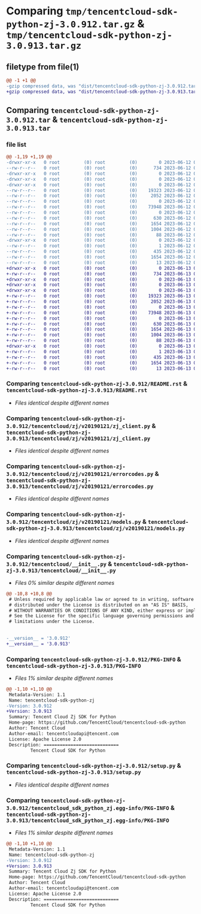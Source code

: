 # Comparing `tmp/tencentcloud-sdk-python-zj-3.0.912.tar.gz` & `tmp/tencentcloud-sdk-python-zj-3.0.913.tar.gz`

## filetype from file(1)

```diff
@@ -1 +1 @@
-gzip compressed data, was "dist/tencentcloud-sdk-python-zj-3.0.912.tar", last modified: Mon Jun 12 03:17:03 2023, max compression
+gzip compressed data, was "dist/tencentcloud-sdk-python-zj-3.0.913.tar", last modified: Tue Jun 13 02:30:05 2023, max compression
```

## Comparing `tencentcloud-sdk-python-zj-3.0.912.tar` & `tencentcloud-sdk-python-zj-3.0.913.tar`

### file list

```diff
@@ -1,19 +1,19 @@
-drwxr-xr-x   0 root         (0) root         (0)        0 2023-06-12 03:17:03.000000 tencentcloud-sdk-python-zj-3.0.912/
--rw-r--r--   0 root         (0) root         (0)      734 2023-06-12 03:17:03.000000 tencentcloud-sdk-python-zj-3.0.912/README.rst
-drwxr-xr-x   0 root         (0) root         (0)        0 2023-06-12 03:17:03.000000 tencentcloud-sdk-python-zj-3.0.912/tencentcloud/
-drwxr-xr-x   0 root         (0) root         (0)        0 2023-06-12 03:17:03.000000 tencentcloud-sdk-python-zj-3.0.912/tencentcloud/zj/
-drwxr-xr-x   0 root         (0) root         (0)        0 2023-06-12 03:17:03.000000 tencentcloud-sdk-python-zj-3.0.912/tencentcloud/zj/v20190121/
--rw-r--r--   0 root         (0) root         (0)    19323 2023-06-12 03:17:03.000000 tencentcloud-sdk-python-zj-3.0.912/tencentcloud/zj/v20190121/zj_client.py
--rw-r--r--   0 root         (0) root         (0)     2052 2023-06-12 03:17:03.000000 tencentcloud-sdk-python-zj-3.0.912/tencentcloud/zj/v20190121/errorcodes.py
--rw-r--r--   0 root         (0) root         (0)        0 2023-06-12 03:17:03.000000 tencentcloud-sdk-python-zj-3.0.912/tencentcloud/zj/v20190121/__init__.py
--rw-r--r--   0 root         (0) root         (0)    73948 2023-06-12 03:17:03.000000 tencentcloud-sdk-python-zj-3.0.912/tencentcloud/zj/v20190121/models.py
--rw-r--r--   0 root         (0) root         (0)        0 2023-06-12 03:17:03.000000 tencentcloud-sdk-python-zj-3.0.912/tencentcloud/zj/__init__.py
--rw-r--r--   0 root         (0) root         (0)      630 2023-06-12 03:17:03.000000 tencentcloud-sdk-python-zj-3.0.912/tencentcloud/__init__.py
--rw-r--r--   0 root         (0) root         (0)     1654 2023-06-12 03:17:03.000000 tencentcloud-sdk-python-zj-3.0.912/PKG-INFO
--rw-r--r--   0 root         (0) root         (0)     1004 2023-06-12 03:17:03.000000 tencentcloud-sdk-python-zj-3.0.912/setup.py
--rw-r--r--   0 root         (0) root         (0)       88 2023-06-12 03:17:03.000000 tencentcloud-sdk-python-zj-3.0.912/setup.cfg
-drwxr-xr-x   0 root         (0) root         (0)        0 2023-06-12 03:17:03.000000 tencentcloud-sdk-python-zj-3.0.912/tencentcloud_sdk_python_zj.egg-info/
--rw-r--r--   0 root         (0) root         (0)        1 2023-06-12 03:17:03.000000 tencentcloud-sdk-python-zj-3.0.912/tencentcloud_sdk_python_zj.egg-info/dependency_links.txt
--rw-r--r--   0 root         (0) root         (0)      435 2023-06-12 03:17:03.000000 tencentcloud-sdk-python-zj-3.0.912/tencentcloud_sdk_python_zj.egg-info/SOURCES.txt
--rw-r--r--   0 root         (0) root         (0)     1654 2023-06-12 03:17:03.000000 tencentcloud-sdk-python-zj-3.0.912/tencentcloud_sdk_python_zj.egg-info/PKG-INFO
--rw-r--r--   0 root         (0) root         (0)       13 2023-06-12 03:17:03.000000 tencentcloud-sdk-python-zj-3.0.912/tencentcloud_sdk_python_zj.egg-info/top_level.txt
+drwxr-xr-x   0 root         (0) root         (0)        0 2023-06-13 02:30:05.000000 tencentcloud-sdk-python-zj-3.0.913/
+-rw-r--r--   0 root         (0) root         (0)      734 2023-06-13 02:30:05.000000 tencentcloud-sdk-python-zj-3.0.913/README.rst
+drwxr-xr-x   0 root         (0) root         (0)        0 2023-06-13 02:30:05.000000 tencentcloud-sdk-python-zj-3.0.913/tencentcloud/
+drwxr-xr-x   0 root         (0) root         (0)        0 2023-06-13 02:30:05.000000 tencentcloud-sdk-python-zj-3.0.913/tencentcloud/zj/
+drwxr-xr-x   0 root         (0) root         (0)        0 2023-06-13 02:30:05.000000 tencentcloud-sdk-python-zj-3.0.913/tencentcloud/zj/v20190121/
+-rw-r--r--   0 root         (0) root         (0)    19323 2023-06-13 02:30:05.000000 tencentcloud-sdk-python-zj-3.0.913/tencentcloud/zj/v20190121/zj_client.py
+-rw-r--r--   0 root         (0) root         (0)     2052 2023-06-13 02:30:05.000000 tencentcloud-sdk-python-zj-3.0.913/tencentcloud/zj/v20190121/errorcodes.py
+-rw-r--r--   0 root         (0) root         (0)        0 2023-06-13 02:30:05.000000 tencentcloud-sdk-python-zj-3.0.913/tencentcloud/zj/v20190121/__init__.py
+-rw-r--r--   0 root         (0) root         (0)    73948 2023-06-13 02:30:05.000000 tencentcloud-sdk-python-zj-3.0.913/tencentcloud/zj/v20190121/models.py
+-rw-r--r--   0 root         (0) root         (0)        0 2023-06-13 02:30:05.000000 tencentcloud-sdk-python-zj-3.0.913/tencentcloud/zj/__init__.py
+-rw-r--r--   0 root         (0) root         (0)      630 2023-06-13 02:30:05.000000 tencentcloud-sdk-python-zj-3.0.913/tencentcloud/__init__.py
+-rw-r--r--   0 root         (0) root         (0)     1654 2023-06-13 02:30:05.000000 tencentcloud-sdk-python-zj-3.0.913/PKG-INFO
+-rw-r--r--   0 root         (0) root         (0)     1004 2023-06-13 02:30:05.000000 tencentcloud-sdk-python-zj-3.0.913/setup.py
+-rw-r--r--   0 root         (0) root         (0)       88 2023-06-13 02:30:05.000000 tencentcloud-sdk-python-zj-3.0.913/setup.cfg
+drwxr-xr-x   0 root         (0) root         (0)        0 2023-06-13 02:30:05.000000 tencentcloud-sdk-python-zj-3.0.913/tencentcloud_sdk_python_zj.egg-info/
+-rw-r--r--   0 root         (0) root         (0)        1 2023-06-13 02:30:05.000000 tencentcloud-sdk-python-zj-3.0.913/tencentcloud_sdk_python_zj.egg-info/dependency_links.txt
+-rw-r--r--   0 root         (0) root         (0)      435 2023-06-13 02:30:05.000000 tencentcloud-sdk-python-zj-3.0.913/tencentcloud_sdk_python_zj.egg-info/SOURCES.txt
+-rw-r--r--   0 root         (0) root         (0)     1654 2023-06-13 02:30:05.000000 tencentcloud-sdk-python-zj-3.0.913/tencentcloud_sdk_python_zj.egg-info/PKG-INFO
+-rw-r--r--   0 root         (0) root         (0)       13 2023-06-13 02:30:05.000000 tencentcloud-sdk-python-zj-3.0.913/tencentcloud_sdk_python_zj.egg-info/top_level.txt
```

### Comparing `tencentcloud-sdk-python-zj-3.0.912/README.rst` & `tencentcloud-sdk-python-zj-3.0.913/README.rst`

 * *Files identical despite different names*

### Comparing `tencentcloud-sdk-python-zj-3.0.912/tencentcloud/zj/v20190121/zj_client.py` & `tencentcloud-sdk-python-zj-3.0.913/tencentcloud/zj/v20190121/zj_client.py`

 * *Files identical despite different names*

### Comparing `tencentcloud-sdk-python-zj-3.0.912/tencentcloud/zj/v20190121/errorcodes.py` & `tencentcloud-sdk-python-zj-3.0.913/tencentcloud/zj/v20190121/errorcodes.py`

 * *Files identical despite different names*

### Comparing `tencentcloud-sdk-python-zj-3.0.912/tencentcloud/zj/v20190121/models.py` & `tencentcloud-sdk-python-zj-3.0.913/tencentcloud/zj/v20190121/models.py`

 * *Files identical despite different names*

### Comparing `tencentcloud-sdk-python-zj-3.0.912/tencentcloud/__init__.py` & `tencentcloud-sdk-python-zj-3.0.913/tencentcloud/__init__.py`

 * *Files 0% similar despite different names*

```diff
@@ -10,8 +10,8 @@
 # Unless required by applicable law or agreed to in writing, software
 # distributed under the License is distributed on an "AS IS" BASIS,
 # WITHOUT WARRANTIES OR CONDITIONS OF ANY KIND, either express or implied.
 # See the License for the specific language governing permissions and
 # limitations under the License.
 
 
-__version__ = '3.0.912'
+__version__ = '3.0.913'
```

### Comparing `tencentcloud-sdk-python-zj-3.0.912/PKG-INFO` & `tencentcloud-sdk-python-zj-3.0.913/PKG-INFO`

 * *Files 1% similar despite different names*

```diff
@@ -1,10 +1,10 @@
 Metadata-Version: 1.1
 Name: tencentcloud-sdk-python-zj
-Version: 3.0.912
+Version: 3.0.913
 Summary: Tencent Cloud Zj SDK for Python
 Home-page: https://github.com/TencentCloud/tencentcloud-sdk-python
 Author: Tencent Cloud
 Author-email: tencentcloudapi@tencent.com
 License: Apache License 2.0
 Description: ============================
         Tencent Cloud SDK for Python
```

### Comparing `tencentcloud-sdk-python-zj-3.0.912/setup.py` & `tencentcloud-sdk-python-zj-3.0.913/setup.py`

 * *Files identical despite different names*

### Comparing `tencentcloud-sdk-python-zj-3.0.912/tencentcloud_sdk_python_zj.egg-info/PKG-INFO` & `tencentcloud-sdk-python-zj-3.0.913/tencentcloud_sdk_python_zj.egg-info/PKG-INFO`

 * *Files 1% similar despite different names*

```diff
@@ -1,10 +1,10 @@
 Metadata-Version: 1.1
 Name: tencentcloud-sdk-python-zj
-Version: 3.0.912
+Version: 3.0.913
 Summary: Tencent Cloud Zj SDK for Python
 Home-page: https://github.com/TencentCloud/tencentcloud-sdk-python
 Author: Tencent Cloud
 Author-email: tencentcloudapi@tencent.com
 License: Apache License 2.0
 Description: ============================
         Tencent Cloud SDK for Python
```

